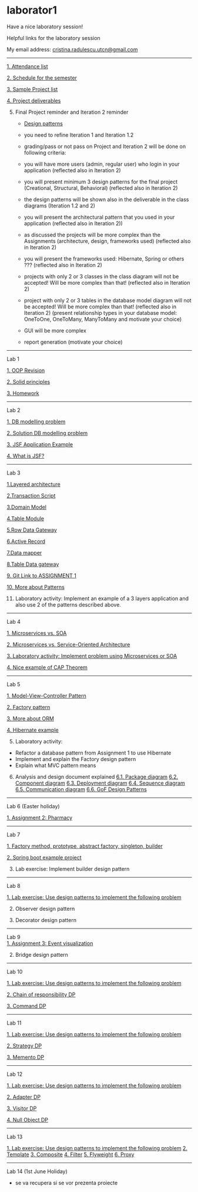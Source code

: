 # laborator1

Have a nice laboratory session!

Helpful links for the laboratory session

My email address: cristina.radulescu.utcn@gmail.com


-------------------------------------------------------------------------------------------------------------------------------
[1. Attendance list](https://github.com/kittyrad/laborator1/blob/master/src/resources/30235.xlsx)

[2. Schedule for the semester](https://github.com/kittyrad/laborator1/blob/master/src/resources/Schedule_2018.pdf)

[3. Sample Project list](https://github.com/kittyrad/laborator1/blob/master/src/resources/Projects%20List%20examples.pdf)

[4. Project deliverables](https://github.com/kittyrad/laborator1/tree/master/src/resources/Project%20Deliverables)

5. Final Project reminder and Iteration 2 reminder
   - [Design patterns](https://sourcemaking.com/design_patterns)
   - you need to refine Iteration 1 and Iteration 1.2
   - grading/pass or not pass on Project and Iteration 2 will be done on following criteria:
   
   - you will have more users (admin, regular user) who login in your application (reflected also in Iteration 2)
   - you will present minimum 3 design patterns for the final project (Creational, Structural, Behavioral) (reflected also in Iteration 2)
   - the design patterns will be shown also in the deliverable in the class diagrams (Iteration 1.2 and 2)
   - you will present the architectural pattern that you used in your application (reflected also in Iteration 2))
   - as discussed the projects will be more complex than the Assignments (architecture, design, frameworks used) (reflected also in Iteration 2)
   - you will present the frameworks used: Hibernate, Spring or others ??? (reflected also in Iteration 2)
   - projects with only 2 or 3 classes in the class diagram will not be accepted! Will be more complex than that! (reflected also in Iteration 2)
   - project with only 2 or 3 tables in the database model diagram will not be accepted! Will be more complex than that! (reflected also in Iteration 2)
     (present relationship types in your database model: OneToOne, OneToMany, ManyToMany and motivate your choice)
   - GUI will be more complex
   - report generation (motivate your choice)

-------------------------------------------------------------------------------------------------------------------------------
Lab 1

[1. OOP Revision](https://github.com/kittyrad/laborator1/blob/master/src/resources/Laborator%201/Test_OOP.docx)

[2. Solid principles](https://github.com/kittyrad/laborator1/blob/master/src/resources/Laborator%201/SOLID%20Principles.docx)

[3. Homework](https://github.com/kittyrad/laborator1/blob/master/src/resources/Laborator%201/Gara%20Waterloo%20Station.docx)


-------------------------------------------------------------------------------------------------------------------------------
Lab 2

[1. DB modelling problem](https://github.com/kittyrad/laborator1/blob/master/src/resources/Laborator%202/Specificatie%20Magazin.docx)

[2. Solution DB modelling problem](https://github.com/kittyrad/laborator1/blob/master/src/resources/Laborator%202/rezolvare_db.png)

[3. JSF Application Example](https://github.com/kittyrad/HelloStudent)

[4. What is JSF?](https://www.tutorialspoint.com/jsf/index.htm)


-------------------------------------------------------------------------------------------------------------------------------
Lab 3

[1.Layered architecture](https://martinfowler.com/bliki/PresentationDomainDataLayering.html)

[2.Transaction Script](https://learnbycode.wordpress.com/2015/04/12/the-business-logic-layer-transaction-script-pattern/)

[3.Domain Model](https://stackoverflow.com/questions/41335249/domain-model-pattern-example)

[4.Table Module](https://stackoverflow.com/questions/433819/table-module-vs-domain-model)

[5.Row Data Gateway](http://richard.jp.leguen.ca/tutoring/soen343-f2010/tutorials/implementing-row-data-gateway/)

[6.Active Record](http://richard.jp.leguen.ca/tutoring/soen343-f2010/tutorials/implementing-active-record/)

[7.Data mapper](http://richard.jp.leguen.ca/tutoring/soen343-f2010/tutorials/implementing-data-mapper/)

[8.Table Data gateway](http://richard.jp.leguen.ca/tutoring/soen343-f2010/tutorials/implementing-table-data-gateway/)

[9. Git Link to ASSIGNMENT 1](https://classroom.github.com/a/vOHZXY81)

[10. More about Patterns](https://inviqa.com/blog/architecture-patterns-domain-model-and-friends)

11. Laboratory activity: Implement an example of a 3 layers application and also use 2 of the patterns described above.


-------------------------------------------------------------------------------------------------------------------------------
Lab 4

[1. Microservices vs. SOA](https://dzone.com/articles/microservices-vs-soa-is-there-any-difference-at-al)

[2. Microservices vs. Service-Oriented Architecture](https://www.openshift.com/promotions/microservices.html)

[3. Laboratory activity: Implement problem using Microservices or SOA](https://github.com/kittyrad/laborator1/blob/master/src/resources/Laborator%204/Magazinul%20online%20TU%20shop.docx)

[4. Nice example of CAP Theorem](http://ksat.me/a-plain-english-introduction-to-cap-theorem/)


-------------------------------------------------------------------------------------------------------------------------------
Lab 5

[1. Model-View-Controller Pattern](https://www.tutorialspoint.com/design_pattern/mvc_pattern.htm)

[2. Factory pattern](https://www.tutorialspoint.com/design_pattern/factory_pattern.htm)

[3. More about ORM](https://www.tutorialspoint.com/hibernate/orm_overview.htm)

[4. Hibernate example](https://examples.javacodegeeks.com/enterprise-java/hibernate/hibernate-annotations-example/)
 
5. Laboratory activity:
 - Refactor a database pattern from Assignment 1 to use Hibernate
 - Implement and explain the Factory design pattern
 - Explain what MVC pattern means
 
6. Analysis and design document explained
  [6.1. Package diagram](https://en.wikipedia.org/wiki/Package_diagram)
  [6.2. Component diagram](https://stackoverflow.com/questions/17390049/component-diagram-versus-class-diagram)
  [6.3. Deployment diagram](https://www.lucidchart.com/pages/uml-deployment-diagram)
  [6.4. Sequence diagram](https://www.ibm.com/developerworks/rational/library/3101.html)
  [6.5. Communication diagram](https://www.visual-paradigm.com/guide/uml-unified-modeling-language/what-is-communication-diagram/ )
  [6.6. GoF Design Patterns](https://springframework.guru/gang-of-four-design-patterns/)
 
 -------------------------------------------------------------------------------------------------------------------------------
 Lab 6 (Easter holiday)
  
 [1. Assignment 2: Pharmacy](https://classroom.github.com/a/29kPwd7a)
 
  
 -------------------------------------------------------------------------------------------------------------------------------
 Lab 7 

 [1. Factory method, prototype, abstract factory, singleton, builder](https://www.tutorialspoint.com/design_pattern/design_pattern_overview.htm)
 
 [2. Spring boot example project](https://github.com/kittyrad/springexample)
 
  3. Lab exercise: Implement builder design pattern
  
 -------------------------------------------------------------------------------------------------------------------------------
Lab 8

  [1. Lab exercise: Use design patterns to implement the following problem](https://github.com/kittyrad/laborator1/blob/master/src/resources/Problema1-design-patterns.txt)
  
  2. Observer design pattern
  
  3. Decorator design pattern

 -------------------------------------------------------------------------------------------------------------------------------
Lab 9  
  [1. Assignment 3: Event visualization](https://classroom.github.com/a/VDSSEmaD) 
  
  2. Bridge design pattern
  
 -------------------------------------------------------------------------------------------------------------------------------
Lab 10

  [1. Lab exercise: Use design patterns to implement the following problem](https://github.com/kittyrad/laborator1/blob/master/src/resources/Problema2-design-patterns.txt)
  
  [2. Chain of responsibility DP](https://www.tutorialspoint.com/design_pattern/chain_of_responsibility_pattern.htm)
  
  [3. Command DP](https://www.tutorialspoint.com/design_pattern/command_pattern.htm)
    
 -------------------------------------------------------------------------------------------------------------------------------
Lab 11

  [1. Lab exercise: Use design patterns to implement the following problem](https://github.com/kittyrad/laborator1/blob/master/src/resources/Problema3-design-patterns.txt)
  
  [2. Strategy DP](https://www.tutorialspoint.com/design_pattern/strategy_pattern.htm)
  
  [3. Memento DP](https://www.tutorialspoint.com/design_pattern/memento_pattern.htm)
    
  
  -------------------------------------------------------------------------------------------------------------------------------

 Lab 12
 
   [1. Lab exercise: Use design patterns to implement the following problem](https://github.com/kittyrad/laborator1/blob/master/src/resources/Problema4-design-patterns.txt)
   
   [2. Adapter DP](https://www.tutorialspoint.com/design_pattern/adapter_pattern.htm)
   
   [3. Visitor DP](https://www.tutorialspoint.com/design_pattern/visitor_pattern.htm)
   
   [4. Null Object DP](https://www.tutorialspoint.com/design_pattern/null_object_pattern.htm)


 -------------------------------------------------------------------------------------------------------------------------------

 Lab 13
 
[1. Lab exercise: Use design patterns to implement the following problem](https://github.com/kittyrad/laborator1/blob/master/src/resources/Problema5-design-patterns.txt)
[2. Template](https://www.tutorialspoint.com/design_pattern/template_pattern.htm)
[3. Composite](https://www.tutorialspoint.com/design_pattern/composite_pattern.htm)
[4. Filter](https://www.tutorialspoint.com/design_pattern/filter_pattern.htmhttps://www.tutorialspoint.com/design_pattern/filter_pattern.htm)
[5. Flyweight](https://www.tutorialspoint.com/design_pattern/flyweight_pattern.htm)
[6. Proxy](https://www.tutorialspoint.com/design_pattern/proxy_pattern.htm)

 -------------------------------------------------------------------------------------------------------------------------------

 Lab 14 (1st June Holiday)
 
 - se va recupera si se vor prezenta proiecte
